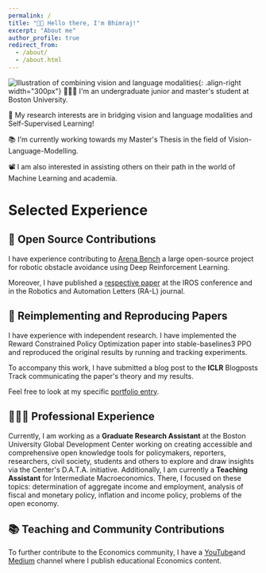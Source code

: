 ```yaml
---
permalink: /
title: "👋🏼 Hello there, I'm Bhimraj!"
excerpt: "About me"
author_profile: true
redirect_from: 
  - /about/
  - /about.html
---
```




![Illustration of combining vision and language modalities](/images/image_to_text_vis.png){: .align-right width="300px"}
👨🏻‍💻 I'm an undergraduate junior and master's student at Boston University.

🔬 My research interests are in bridging vision and language modalities and Self-Supervised Learning!

📚 I'm currently working towards my Master's Thesis in the field of Vision-Language-Modelling.

📽️ I am also interested in assisting others on their path in the world of Machine Learning and academia.

# Selected Experience

## 🤖 Open Source Contributions
I have experience contributing to [Arena Bench](https://github.com/Arena-Rosnav) a large open-source project for robotic obstacle avoidance using Deep Reinforcement Learning.

Moreover, I have published a [respective paper](https://sudo-boris.github.io/publication/2022-Arena-Bench) at the IROS conference and in the Robotics and Automation Letters (RA-L) journal.

## 📜 Reimplementing and Reproducing Papers
I have experience with independent research. I have implemented the Reward Constrained Policy Optimization paper into stable-baselines3 PPO and reproduced the original results by running and tracking experiments.

To accompany this work, I have submitted a blog post to the **ICLR** Blogposts Track communicating the paper's theory and my results.

Feel free to look at my specific [portfolio entry](https://sudo-boris.github.io/portfolio/RCPPO/).

## 👨🏻‍🔬 Professional Experience
Currently, I am working as a **Graduate Research Assistant** at the Boston University Global Development Center working on creating accessible and comprehensive open knowledge tools for policymakers, reporters, researchers, civil society, students and others to explore and draw insights via the Center's D.A.T.A. initiative. Additionally, I am currently a **Teaching Assistant** for Intermediate Macroeconomics. There, I focused on these topics: determination of aggregate income and employment, analysis of fiscal and monetary policy, inflation and income policy, problems of the open economy. 

## 📚 Teaching and Community Contributions

To further contribute to the Economics community, I have a [YouTube](https://www.youtube.com/@econoinsight)and [Medium](https://medium.com/) channel where I publish educational Economics content.







